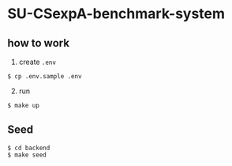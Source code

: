 # SU-CSexpA-benchmark-system

## how to work

1. create `.env`

```shell
$ cp .env.sample .env
```

2. run

```shell
$ make up
```

## Seed

```shell
$ cd backend
$ make seed
```